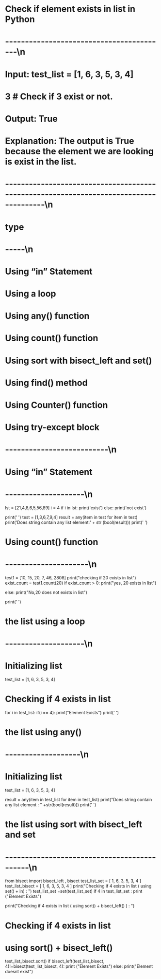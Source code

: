 # Check if element exists in list in Python
# -----------------------------------------\n
# Input: test_list = [1, 6, 3, 5, 3, 4]
# 3  # Check if 3 exist or not.
# Output: True
# Explanation: The output is True because the element we are looking is exist in the list.
# --------------------------------------------------------------------------------------\n
# type
# -----\n
# Using “in” Statement 
# Using a loop 
# Using any() function
# Using count() function
# Using sort with bisect_left and set()
# Using find() method
# Using Counter() function
# Using try-except block
# --------------------------\n
# Using “in” Statement
# --------------------\n
lst = [21,4,8,6,5,56,89]
i = 4
if i in lst:
    print('exist')
else:
    print('not exist')

print(' ')
test = [1,3,6,7,9,4]
result = any(item in test for item in test)
print('Does string contain any list element:' + str (bool(result)))
print(' ')
# Using count() function
# ---------------------\n

test1 = [10, 15, 20, 7, 46, 2808]
print("checking if 20 exists in list")
exist_count = test1.count(20)
if exist_count > 0:
    print("yes, 20 exists in list")

else:
    print("No,20 does not exists in list")

print(' ')
# the list using a loop
# --------------------\n
# Initializing list
test_list = [1, 6, 3, 5, 3, 4]

# Checking if 4 exists in list
for i in test_list:
    if(i == 4):
        print("Element Exists")
print(' ')
# the list using any()
# -------------------\n
# Initializing list
test_list = [1, 6, 3, 5, 3, 4]

result = any(item in test_list for item in test_list)
print("Does string contain any list element : " +str(bool(result)))
print(' ')
# the list using sort with bisect_left and set
# --------------------------------------------\n
from bisect import bisect_left , bisect
test_list_set = [ 1, 6, 3, 5, 3, 4 ]
test_list_bisect = [ 1, 6, 3, 5, 3, 4 ]
print("Checking if 4 exists in list ( using set() + in) : ")
test_list_set =set(test_list_set)
if 4 in test_list_set :
    print ("Element Exists")

print("Checking if 4 exists in list ( using sort() + bisect_left() ) : ")
# Checking if 4 exists in list 
# using sort() + bisect_left()
test_list_bisect.sort()
if bisect_left(test_list_bisect, 4)!=bisect(test_list_bisect, 4):
    print ("Element Exists")
else:
    print("Element doesnt exist")




















        
